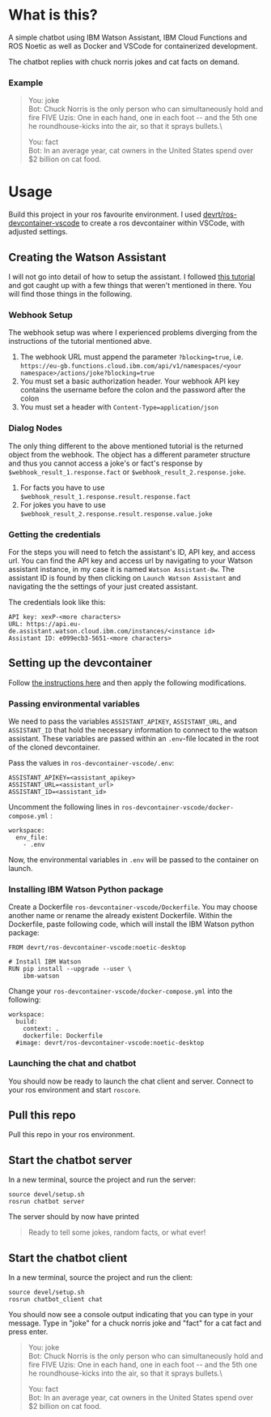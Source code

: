 # What is this?
A simple chatbot using IBM Watson Assistant, IBM Cloud Functions and ROS Noetic as well as Docker and VSCode for containerized development.

The chatbot replies with chuck norris jokes and cat facts on demand.

### Example

> You: joke\
> Bot: Chuck Norris is the only person who can simultaneously hold and fire FIVE Uzis: One in each hand, one in each foot -- and the 5th one he roundhouse-kicks into the air, so that it sprays bullets.\
>
> You: fact\
> Bot: In an average year, cat owners in the United States spend over $2 billion on cat food.

# Usage
Build this project in your ros favourite environment. I used [devrt/ros-devcontainer-vscode](https://github.com/devrt/ros-devcontainer-vscode) to create a ros devcontainer within VSCode, with adjusted settings.

## Creating the Watson Assistant
I will not go into detail of how to setup the assistant. I followed [this tutorial](https://cloud.ibm.com/docs/assistant?topic=assistant-dialog-webhooks) and got caught up with a few things that weren't mentioned in there. You will find those things in the following.

### Webhook Setup
The webhook setup was where I experienced problems diverging from the instructions of the tutorial mentioned abve.

1. The webhook URL must append the parameter `?blocking=true`, i.e. `https://eu-gb.functions.cloud.ibm.com/api/v1/namespaces/<your namespace>/actions/joke?blocking=true`
2. You must set a basic authorization header. Your webhook API key contains the username before the colon and the password after the colon
3. You must set a header with `Content-Type=application/json`

### Dialog Nodes
The only thing different to the above mentioned tutorial is the returned object from the webhook. The object has a different parameter structure and thus you cannot access a joke's or fact's response by `$webhook_result_1.response.fact` or `$webhook_result_2.response.joke`.

1. For facts you have to use `$webhook_result_1.response.result.response.fact`
2. For jokes you have to use `$webhook_result_2.response.result.response.value.joke`

### Getting the credentials
For the steps you will need to fetch the assistant's ID, API key, and access url. You can find the API key and access url by navigating to your Watson assistant instance, in my case it is named `Watson Assistant-8w`. The assistant ID is found by then clicking on `Launch Watson Assistant` and navigating the the settings of your just created assistant.

The credentials look like this:

    API key: xexP-<more characters>
    URL: https://api.eu-de.assistant.watson.cloud.ibm.com/instances/<instance id>
    Assistant ID: e099ecb3-5651-<more characters>

## Setting up the devcontainer

Follow [the instructions here](https://github.com/devrt/ros-devcontainer-vscode) and then apply the following modifications.

### Passing environmental variables

We need to pass the variables `ASSISTANT_APIKEY`, `ASSISTANT_URL`, and `ASSISTANT_ID` that hold the necessary information to connect to the watson assistant. These variables are passed within an `.env`-file located in the root of the cloned devcontainer.

Pass the values in `ros-devcontainer-vscode/.env`:

    ASSISTANT_APIKEY=<assistant_apikey>
    ASSISTANT_URL=<assistant_url>
    ASSISTANT_ID=<assistant_id>

Uncomment the following lines in `ros-devcontainer-vscode/docker-compose.yml` :

    workspace:
      env_file:
        - .env

Now, the environmental variables in `.env` will be passed to the container on launch.

### Installing IBM Watson Python package

Create a Dockerfile `ros-devcontainer-vscode/Dockerfile`. You may choose another name or rename the already existent Dockerfile. Within the Dockerfile, paste following code, which will install the IBM Watson python package:

    FROM devrt/ros-devcontainer-vscode:noetic-desktop

    # Install IBM Watson
    RUN pip install --upgrade --user \
        ibm-watson

Change your `ros-devcontainer-vscode/docker-compose.yml` into the following:

    workspace:
      build:
        context: .
        dockerfile: Dockerfile
      #image: devrt/ros-devcontainer-vscode:noetic-desktop

### Launching the chat and chatbot

You should now be ready to launch the chat client and server. Connect to your ros environment and start `roscore`.

## Pull this repo
Pull this repo in your ros environment.

## Start the chatbot server
In a new terminal, source the project and run the server:

    source devel/setup.sh
    rosrun chatbot server

The server should by now have printed

> Ready to tell some jokes, random facts, or what ever!

## Start the chatbot client
In a new terminal, source the project and run the client:

    source devel/setup.sh
    rosrun chatbot_client chat

You should now see a console output indicating that you can type in your message. Type in "joke" for a chuck norris joke and "fact" for a cat fact and press enter.

> You: joke\
> Bot: Chuck Norris is the only person who can simultaneously hold and fire FIVE Uzis: One in each hand, one in each foot -- and the 5th one he roundhouse-kicks into the air, so that it sprays bullets.\
>
> You: fact\
> Bot: In an average year, cat owners in the United States spend over $2 billion on cat food.